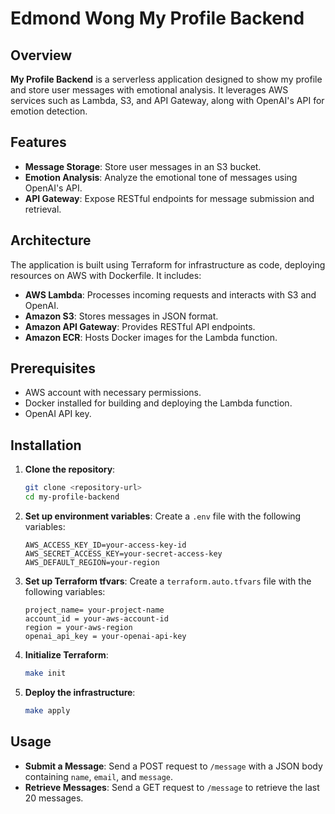 # Edmond Wong My Profile Backend

## Overview

**My Profile Backend** is a serverless application designed to show my profile and store user messages with emotional analysis. It leverages AWS services such as Lambda, S3, and API Gateway, along with OpenAI's API for emotion detection.

## Features

- **Message Storage**: Store user messages in an S3 bucket.
- **Emotion Analysis**: Analyze the emotional tone of messages using OpenAI's API.
- **API Gateway**: Expose RESTful endpoints for message submission and retrieval.

## Architecture

The application is built using Terraform for infrastructure as code, deploying resources on AWS with Dockerfile. It includes:

- **AWS Lambda**: Processes incoming requests and interacts with S3 and OpenAI.
- **Amazon S3**: Stores messages in JSON format.
- **Amazon API Gateway**: Provides RESTful API endpoints.
- **Amazon ECR**: Hosts Docker images for the Lambda function.

## Prerequisites

- AWS account with necessary permissions.
- Docker installed for building and deploying the Lambda function.
- OpenAI API key.

## Installation

1. **Clone the repository**:
   ```bash
   git clone <repository-url>
   cd my-profile-backend
   ```

2. **Set up environment variables**:
   Create a `.env` file with the following variables:
   ```plaintext
   AWS_ACCESS_KEY_ID=your-access-key-id
   AWS_SECRET_ACCESS_KEY=your-secret-access-key
   AWS_DEFAULT_REGION=your-region
   ```
   
3. **Set up Terraform tfvars**:
  Create a `terraform.auto.tfvars` file with the following variables:
   ```plaintext
   project_name= your-project-name
   account_id = your-aws-account-id
   region = your-aws-region
   openai_api_key = your-openai-api-key
   ```

4. **Initialize Terraform**:
   ```bash
   make init
   ```

5. **Deploy the infrastructure**:
   ```bash
   make apply
   ```

## Usage

- **Submit a Message**: Send a POST request to `/message` with a JSON body containing `name`, `email`, and `message`.
- **Retrieve Messages**: Send a GET request to `/message` to retrieve the last 20 messages.
